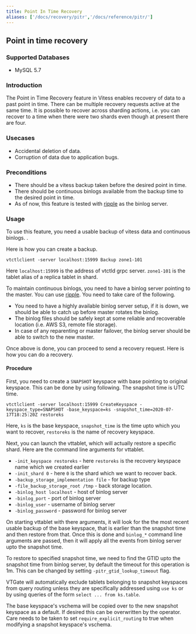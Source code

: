 ```yaml
---
title: Point In Time Recovery
aliases: ['/docs/recovery/pitr','/docs/reference/pitr/']
---
```


## Point in time recovery

### Supported Databases
- MySQL 5.7

### Introduction

The Point in Time Recovery feature in Vitess enables recovery of data to a past point in time. There can be multiple recovery requests active at the same time. It is possible to recover across sharding actions, i.e. you can recover to a time when there were two shards even though at present there are four.

### Usecases
- Accidental deletion of data.
- Corruption of data due to application bugs.

### Preconditions
- There should be a vitess backup taken before the desired point in time.
- There should be continuous binlogs available from the backup time to the desired point in time.
- As of now, this feature is tested with [ripple](https://github.com/google/mysql-ripple) as the binlog server.

### Usage

To use this feature, you need a usable backup of vitess data and continuous binlogs. .

Here is how you can create a backup.

`vtctlclient -server localhost:15999 Backup zone1-101`

Here `localhost:15999` is the address of vtctld grpc server. `zone1-101` is the tablet alias of a replica tablet in shard.

To maintain continuous binlogs, you need to have a binlog server pointing to the master. You can use [ripple](https://github.com/google/mysql-ripple). You need to take care of the following.
 - You need to have a highly available binlog server setup, if it is down, we should be able to catch up before master rotates the binlog.
 - The binlog files should be safely kept at some reliable and recoverable location (i.e. AWS S3, remote file storage). 
 - In case of any reparenting or master failover, the binlog server should be able to switch to the new master.
 
 Once above is done, you can proceed to send a recovery request. Here is how you can do a recovery.
 
#### Procedure
 First, you need to create a `SNAPSHOT` keyspace with base pointing to original keyspace. This can be done by using following. The snapshot time is UTC time.
 
 `vtctlclient -server localhost:15999 CreateKeyspace -keyspace_type=SNAPSHOT -base_keyspace=ks -snapshot_time=2020-07-17T18:25:20Z restoreks`
 
 Here, `ks` is the base keyspace, `snapshot_time` is the time upto which you want to recover, `restoreks` is the name of recovery keyspace.
 
 Next, you can launch the vttablet, which will actually restore a specific shard. Here are the command line arguments for vttablet.
 - `-init_keyspace restoreks` - here `restoreks` is the recovery keyspace name which we created earlier
 - `-init_shard 0` - here `0` is the shard which we want to recover back.
 - `-backup_storage_implementation file` - for backup type
 - `-file_backup_storage_root /tmp` - back storage location.
 - `-binlog_host localhost` - host of binlog server
 - `-binlog_port` - port of binlog server
 - `-binlog_user` - username of binlog server
 - `-binlog_password` - password for binlog server
 
 On starting vttablet with there arguments, it will look for the the most recent usable backup of the base keyspace, that is earlier than the snapshot time and then restore from that. Once this is done and `binlog_*` command line arguments are passed, then it will apply all the events from binlog server upto the snapshot time.
 
 To restore to specified snapshot time, we need to find the GTID upto the snapshot time from binlog server, by default the timeout for this operation is 1m. This can be changed by setting `-pitr_gtid_lookup_timeout` flag.
 
 
VTGate will automatically exclude tablets belonging to snapshot keyspaces from query routing unless they are specifically addressed using `use ks` or by using queries of the form `select ... from ks.table`.

The base keyspace's vschema will be copied over to the new snapshot keyspace as a default. If desired this can be overwritten by the operator. Care needs to be taken to set `require_explicit_routing` to true when modifying a snapshot keyspace's vschema.
